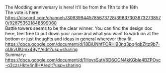 The Modding anniversary is here! It'll be from the 11th to the 18th  
The vote is here https://discord.com/channels/309399445785673728/398373038732738570/928753521648599060  
Battle towers seems to be the clear winner. You can find the design doc here, feel free to put down your name and what you want to work on at the bottom or just thoughts and ideas in general wherever they fit.  
https://docs.google.com/document/d/18BiUNhfFORHl93nq3pq4qbZItz9b7-qUkvUlUmx49yY/edit?usp=sharing  
Summary:  
https://docs.google.com/document/d/1HovsSutV6D6CON4kKGble4BZPOyc-q3czsHktv4n8HA/edit?usp=sharing 
